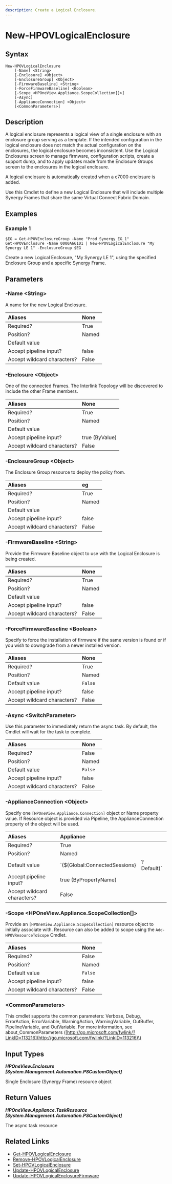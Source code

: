```yaml
---
description: Create a Logical Enclosure.
---
```


# New-HPOVLogicalEnclosure

## Syntax

```text
New-HPOVLogicalEnclosure
    [-Name] <String>
    [-Enclosure] <Object>
    [-EnclosureGroup] <Object>
    [-FirmwareBaseline] <String>
    [-ForceFirmwareBaseline] <Boolean>
    [-Scope <HPOneView.Appliance.ScopeCollection[]>]
    [-Async]
    [-ApplianceConnection] <Object>
    [<CommonParameters>]
```

## Description

A logical enclosure represents a logical view of a single enclosure with an enclosure group serving as a template. If the intended configuration in the logical enclosure does not match the actual configuration on the enclosures, the logical enclosure becomes inconsistent. Use the Logical Enclosures screen to manage firmware, configuration scripts, create a support dump, and to apply updates made from the Enclosure Groups screen to the enclosures in the logical enclosure.

A logical enclosure is automatically created when a c7000 enclosure is added.

Use this Cmdlet to define a new Logical Enclosure that will include multiple Synergy Frames that share the same Virtual Connect Fabric Domain.

## Examples

### Example 1

```text
$EG = Get-HPOVEnclosureGroup -Name "Prod Synergy EG 1"
Get-HPOVEnclosure -Name 0000A66101 | New-HPOVLogicalEnclosure "My Synergy LE 1" -EnclosureGroup $EG
```

Create a new Logical Enclosure, "My Synergy LE 1", using the specified Enclosure Group and a specific Synergy Frame.

## Parameters

### -Name &lt;String&gt;

A name for the new Logical Enclosure.

| Aliases | None |
| :--- | :--- |
| Required? | True |
| Position? | Named |
| Default value |  |
| Accept pipeline input? | false |
| Accept wildcard characters? | False |

### -Enclosure &lt;Object&gt;

One of the connected Frames. The Interlink Topology will be discovered to include the other Frame members.

| Aliases | None |
| :--- | :--- |
| Required? | True |
| Position? | Named |
| Default value |  |
| Accept pipeline input? | true \(ByValue\) |
| Accept wildcard characters? | False |

### -EnclosureGroup &lt;Object&gt;

The Enclosure Group resource to deploy the policy from.

| Aliases | eg |
| :--- | :--- |
| Required? | True |
| Position? | Named |
| Default value |  |
| Accept pipeline input? | false |
| Accept wildcard characters? | False |

### -FirmwareBaseline &lt;String&gt;

Provide the Firmware Baseline object to use with the Logical Enclosure is being created.

| Aliases | None |
| :--- | :--- |
| Required? | True |
| Position? | Named |
| Default value |  |
| Accept pipeline input? | false |
| Accept wildcard characters? | False |

### -ForceFirmwareBaseline &lt;Boolean&gt;

Specify to force the installation of firmware if the same version is found or if you wish to downgrade from a newer installed version.

| Aliases | None |
| :--- | :--- |
| Required? | True |
| Position? | Named |
| Default value | `False` |
| Accept pipeline input? | false |
| Accept wildcard characters? | False |

### -Async &lt;SwitchParameter&gt;

Use this parameter to immediately return the async task. By default, the Cmdlet will wait for the task to complete.

| Aliases | None |
| :--- | :--- |
| Required? | False |
| Position? | Named |
| Default value | `False` |
| Accept pipeline input? | false |
| Accept wildcard characters? | False |

### -ApplianceConnection &lt;Object&gt;

Specify one `[HPOneView.Appliance.Connection]` object or Name property value. If Resource object is provided via Pipeline, the ApplianceConnection property of the object will be used.

| Aliases | Appliance |  |
| :--- | :--- | :--- |
| Required? | True |  |
| Position? | Named |  |
| Default value | \`\(${Global:ConnectedSessions} | ? Default\)\` |
| Accept pipeline input? | true \(ByPropertyName\) |  |
| Accept wildcard characters? | False |  |

### -Scope &lt;HPOneView.Appliance.ScopeCollection\[\]&gt;

Provide an `[HPOneView.Appliance.ScopeCollection]` resource object to initially associate with. Resource can also be added to scope using the `Add-HPOVResourceToScope` Cmdlet.

| Aliases | None |
| :--- | :--- |
| Required? | False |
| Position? | Named |
| Default value | `False` |
| Accept pipeline input? | false |
| Accept wildcard characters? | False |

### &lt;CommonParameters&gt;

This cmdlet supports the common parameters: Verbose, Debug, ErrorAction, ErrorVariable, WarningAction, WarningVariable, OutBuffer, PipelineVariable, and OutVariable. For more information, see about\_CommonParameters \([http://go.microsoft.com/fwlink/?LinkID=113216](http://go.microsoft.com/fwlink/?LinkID=113216)\)

## Input Types

_**HPOneView.Enclosure \[System.Management.Automation.PSCustomObject\]**_

Single Enclosure \(Synergy Frame\) resource object

## Return Values

_**HPOneView.Appliance.TaskResource \[System.Management.Automation.PSCustomObject\]**_

The async task resource

## Related Links

* [Get-HPOVLogicalEnclosure](get-hpovlogicalenclosure.md)
* [Remove-HPOVLogicalEnclosure](remove-hpovlogicalenclosure.md)
* [Set-HPOVLogicalEnclosure](set-hpovlogicalenclosure.md)
* [Update-HPOVLogicalEnclosure](update-hpovlogicalenclosure.md)
* [Update-HPOVLogicalEnclosureFirmware](../networking/update-hpovlogicalenclosurefirmware.md)

